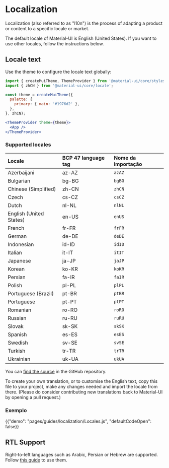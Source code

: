 # Localization

<p class="description">Localization (also referred to as "l10n") is the process of adapting a product or content to a specific locale or market.</p>

The default locale of Material-UI is English (United States). If you want to use other locales, follow the instructions below.

## Locale text

Use the theme to configure the locale text globally:

```jsx
import { createMuiTheme, ThemeProvider } from '@material-ui/core/styles';
import { zhCN } from '@material-ui/core/locale';

const theme = createMuiTheme({
  palette: {
    primary: { main: '#1976d2' },
  },
}, zhCN);

<ThemeProvider theme={theme}>
  <App />
</ThemeProvider>
```

### Supported locales

| Locale                  | BCP 47 language tag | Nome da importação |
|:----------------------- |:------------------- |:------------------ |
| Azerbaijani             | az-AZ               | `azAZ`             |
| Bulgarian               | bg-BG               | `bgBG`             |
| Chinese (Simplified)    | zh-CN               | `zhCN`             |
| Czech                   | cs-CZ               | `csCZ`             |
| Dutch                   | nl-NL               | `nlNL`             |
| English (United States) | en-US               | `enUS`             |
| French                  | fr-FR               | `frFR`             |
| German                  | de-DE               | `deDE`             |
| Indonesian              | id-ID               | `idID`             |
| Italian                 | it-IT               | `itIT`             |
| Japanese                | ja-JP               | `jaJP`             |
| Korean                  | ko-KR               | `koKR`             |
| Persian                 | fa-IR               | `faIR`             |
| Polish                  | pl-PL               | `plPL`             |
| Portuguese (Brazil)     | pt-BR               | `ptBR`             |
| Portuguese              | pt-PT               | `ptPT`             |
| Romanian                | ro-RO               | `roRO`             |
| Russian                 | ru-RU               | `ruRU`             |
| Slovak                  | sk-SK               | `skSK`             |
| Spanish                 | es-ES               | `esES`             |
| Swedish                 | sv-SE               | `svSE`             |
| Turkish                 | tr-TR               | `trTR`             |
| Ukrainian               | uk-UA               | `ukUA`             |

You can [find the source](https://github.com/mui-org/material-ui/blob/master/packages/material-ui/src/locale/index.js) in the GitHub repository.

To create your own translation, or to customise the English text, copy this file to your project, make any changes needed and import the locale from there. (Please do consider contributing new translations back to Material-UI by opening a pull request.)

### Exemplo

{{"demo": "pages/guides/localization/Locales.js", "defaultCodeOpen": false}}

## RTL Support

Right-to-left languages such as Arabic, Persian or Hebrew are supported. Follow [this guide](/guides/right-to-left/) to use them.
